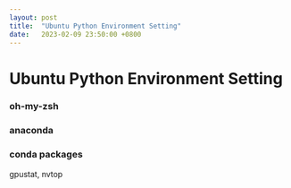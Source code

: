 ```yaml
---
layout: post
title:  "Ubuntu Python Environment Setting"
date:   2023-02-09 23:50:00 +0800
---
```


# Ubuntu Python Environment Setting

### oh-my-zsh

### anaconda

### conda packages
gpustat, nvtop

